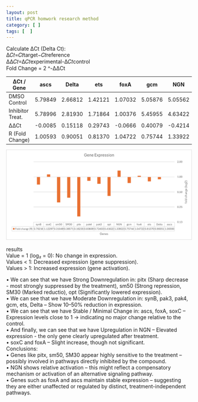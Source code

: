 ```yaml
---
layout: post
title: qPCR homwork research method 
category: [ ]
tags: [  ]
---
```

Calculate ΔCt (Delta Ct):  
Δ𝐶𝑡=𝐶𝑡target−𝐶𝑡reference  
ΔΔ𝐶𝑡=Δ𝐶𝑡experimental-Δ𝐶𝑡control  
Fold Change = 2 ^-ΔΔCt  

| ΔCt / Gene        | ascs    | Delta   | ets     | foxA    | gcm     | NGN     | opt     | pak3    | pak4    | pitx    | SM30    | sm50    | soxC    | synB    |
|------------------|---------|---------|---------|---------|---------|---------|---------|---------|---------|---------|---------|---------|---------|---------|
| DMSO Control     | 5.79849 | 2.66812 | 1.42121 | 1.07032 | 5.05876 | 5.05562 | 7.72489 | 2.11021 | 2.27556 | 6.38260 | -2.32677| 0.40464 | 1.77651 | 0.83064 |
| Inhibitor Treat. | 5.78996 | 2.81930 | 1.71864 | 1.00376 | 5.45955 | 4.63422 | 8.98946 | 2.57608 | 2.53384 | 9.00546 | -0.95235| 2.09203 | 1.60920 | 1.34077 |
| ΔΔCt             | -0.0085 | 0.15118 | 0.29743 | -0.0666 | 0.40079 | -0.4214 | 1.26457 | 0.46587 | 0.25828 | 2.62286 | 1.37442 | 1.68739 | -0.1673 | 0.51013 |
| R (Fold Change)  | 1.00593 | 0.90051 | 0.81370 | 1.04722 | 0.75744 | 1.33922 | 0.41622 | 0.72403 | 0.83609 | 0.16235 | 0.38571 | 0.31049 | 1.12297 | 0.70216 |

![qPCR results](https://github.com/arikattia/arik_attia_Notebook/blob/master/images/qPCR.png)

results  
Value = 1 (log₂ = 0): No change in expression.  
Values < 1: Decreased expression (gene suppression).  
Values > 1: Increased expression (gene activation).  

•	We can see that we have Strong Downregulation in: pitx (Sharp decrease - most strongly suppressed by the treatment), sm50 (Strong repression, SM30 (Marked reductio), opt (Significantly lowered expression).  
•	We can see that we have Moderate Downregulation in: synB, pak3, pak4, gcm, ets, Delta – Show 10–50% reduction in expression.  
•	We can see that we have Stable / Minimal Change in: ascs, foxA, soxC – Expression levels close to 1 → indicating no major change relative to the control.  
•	And finally, we can see that we have Upregulation in NGN – Elevated expression - the only gene clearly upregulated after treatment.  
•	soxC and foxA – Slight increase, though not significant.  
Conclusions:  
•	Genes like pitx, sm50, SM30 appear highly sensitive to the treatment – possibly involved in pathways directly inhibited by the compound.  
•	NGN shows relative activation – this might reflect a compensatory mechanism or activation of an alternative signaling pathway.  
•	Genes such as foxA and ascs maintain stable expression – suggesting they are either unaffected or regulated by distinct, treatment-independent pathways.  

